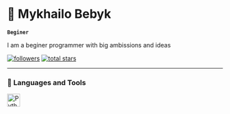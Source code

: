 # 🐗 Mykhailo Bebyk

**`Beginer`**

I am a beginer programmer with big ambissions and ideas

   <p align="left">
      <a href="https://github.com/mshbebik?tab=followers">
         <img alt="followers" title="Follow me on Github" src="https://custom-icon-badges.demolab.com/github/followers/mshbebik?color=236ad3&labelColor=1155ba&style=for-the-badge&logo=person-add&label=Follow&logoColor=white"/></a>
      <a href="https://github.com/mshbebik?tab=repositories&sort=stargazers">
         <img alt="total stars" title="Total stars on GitHub" src="https://custom-icon-badges.demolab.com/github/stars/mshbebik?color=55960c&style=for-the-badge&labelColor=488207&logo=star"/></a>
   </p>

---

### 🧰 Languages and Tools
<img align="left" alt="Python" width="30px" style="padding-right:10px;" src="https://cdn.jsdelivr.net/gh/devicons/devicon/icons/python/python-plain.svg" />
<br />












































